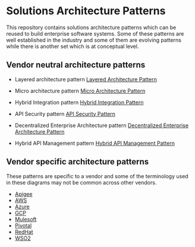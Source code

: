 # Solutions Architecture Patterns
This repository contains solutions architecture patterns which can be reused to build enterprise software systems. Some of these patterns are well established in the industry and some of them are evolving patterns while there is another set which is at conceptual level. 

## Vendor neutral architecture patterns

- Layered architecture pattern
[Layered Architecture Pattern](Layered-Architecture-Pattern.md)

- Micro architecture pattern
[Micro Architecture Pattern](Micro-Architecture-Pattern.md)

- Hybrid Integration pattern
[Hybrid Integration Pattern](Hybrid-Integration-Pattern.md)

- API Security pattern
[API Security Pattern](API-Security-Pattern.md)

- Decentralized Enterprise Architecture pattern
[Decentralized Enterprise Architecture Pattern](Decentralized-Enterpise-Architecture-Pattern.md)

- Hybrid API Management pattern
[Hybrid API Management Pattern](Hybrid-API-Management-Pattern.md)

## Vendor specific architecture patterns
These patterns are specific to a vendor and some of the terminology used in these diagrams may not be common across other vendors. 

- [Apigee](vendor-specific/apigee)
- [AWS](vendor-specific/aws)
- [Azure](vendor-specific/azure)
- [GCP](vendor-specific/gcp)
- [Mulesoft](vendor-specific/mulesoft)
- [Pivotal](vendor-specific/pivotal)
- [RedHat](vendor-specific/redhat)
- [WSO2](vendor-specific/wso2)

